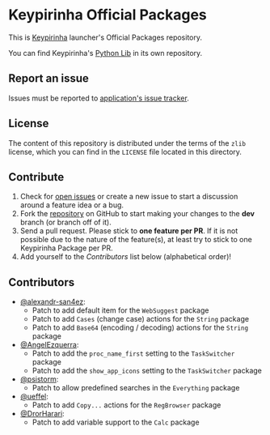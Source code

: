 # Keypirinha Official Packages

This is [Keypirinha](http://keypirinha.com) launcher's Official Packages
repository.

You can find Keypirinha's [Python Lib](https://github.com/Keypirinha/PythonLib)
in its own repository.

## Report an issue

Issues must be reported to [application's issue tracker][app_issues].

## License

The content of this repository is distributed under the terms of the `zlib`
license, which you can find in the `LICENSE` file located in this directory.

## Contribute

1. Check for [open issues][app_issues] or create a new issue to start a
   discussion around a feature idea or a bug.
2. Fork the [repository][packs_repo] on GitHub to start making your changes to
   the **dev** branch (or branch off of it).
3. Send a pull request.
   Please stick to **one feature per PR**. If it is not possible due to the
   nature of the feature(s), at least try to stick to one Keypirinha Package per
   PR.
4. Add yourself to the *Contributors* list below (alphabetical order)!

[app_issues]: https://github.com/Keypirinha/Keypirinha/issues
[packs_repo]: https://github.com/Keypirinha/Packages

## Contributors

* [@alexandr-san4ez](https://github.com/alexandr-san4ez):
  - Patch to add default item for the `WebSuggest` package
  - Patch to add `Cases` (change case) actions for the `String` package
  - Patch to add `Base64` (encoding / decoding) actions for the `String` package
* [@AngelEzquerra](https://github.com/AngelEzquerra):
  - Patch to add the `proc_name_first` setting to the `TaskSwitcher` package
  - Patch to add the `show_app_icons` setting to the `TaskSwitcher` package
* [@psistorm](https://github.com/psistorm):
  - Patch to allow predefined searches in the `Everything` package
* [@ueffel](https://github.com/ueffel):
  - Patch to add `Copy...` actions for the `RegBrowser` package
* [@DrorHarari](https://github.com/DrorHarari):
  - Patch to add variable support to the `Calc` package